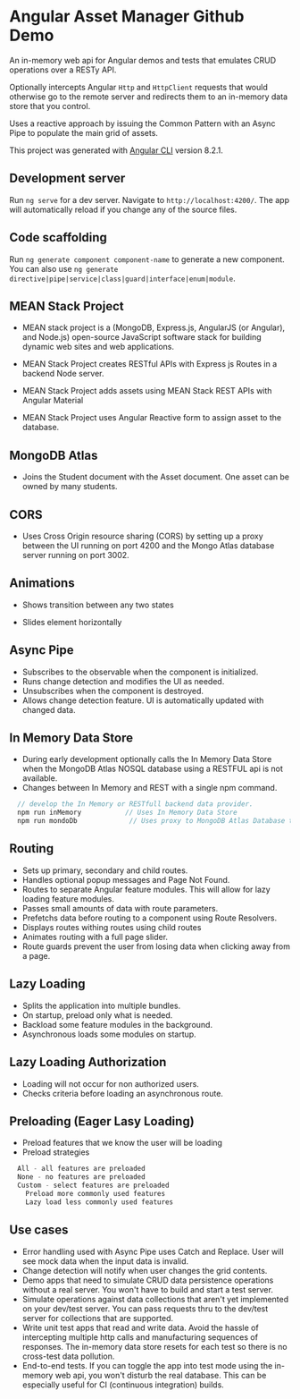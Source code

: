 # Angular Asset Manager Github Demo

An in-memory web api for Angular demos and tests that emulates CRUD operations over a RESTy API.

Optionally intercepts Angular `Http` and `HttpClient` requests that would otherwise go to the remote server and redirects them to an in-memory data store that you control.

Uses a reactive approach by issuing the Common Pattern with an Async Pipe to populate the main grid of assets.

This project was generated with [Angular CLI](https://github.com/angular/angular-cli) version 8.2.1.

## Development server

Run `ng serve` for a dev server. Navigate to `http://localhost:4200/`. The app will automatically reload if you change any of the source files.

## Code scaffolding

Run `ng generate component component-name` to generate a new component. You can also use `ng generate directive|pipe|service|class|guard|interface|enum|module`.

## MEAN Stack Project

* MEAN stack project is a (MongoDB, Express.js, AngularJS (or Angular), and Node.js) open-source JavaScript software stack for building dynamic web sites and web applications.  

* MEAN Stack Project creates RESTful APIs with Express js Routes in a backend Node server.

* MEAN Stack Project adds assets using MEAN Stack REST APIs with Angular Material

* MEAN Stack Project uses Angular Reactive form to assign asset to the database.

## MongoDB Atlas

* Joins the Student document with the Asset document.  One asset can be owned by many students.

## CORS

* Uses Cross Origin resource sharing (CORS) by setting up a proxy between the UI running on port 4200 and the Mongo Atlas database server running on port 3002.

## Animations

* Shows transition between any two states

* Slides element horizontally

## Async Pipe

* Subscribes to the observable when the component is initialized.
* Runs change detection and modifies the UI as needed.
* Unsubscribes when the component is destroyed.
* Allows change detection feature.  UI is automatically updated with changed data.

## In Memory Data Store

* During early development optionally calls the In Memory Data Store when the MongoDB Atlas NOSQL database using a RESTFUL api is not available.
* Changes between In Memory and REST with a single npm command.

```ts
  // develop the In Memory or RESTfull backend data provider.
  npm run inMemory           // Uses In Memory Data Store
  npm run mondoDb             // Uses proxy to MongoDB Atlas Database to resolve CORS requirement
```

## Routing

* Sets up primary, secondary and child routes.
* Handles optional popup messages and Page Not Found.
* Routes to separate Angular feature modules.  This will allow for lazy loading feature modules.
* Passes small amounts of data with route parameters.
* Prefetchs data before routing to a component using Route Resolvers.
* Displays routes withing routes using child routes
* Animates routing with a full page slider.
* Route guards prevent the user from losing data when clicking away from a page.

## Lazy Loading

* Splits the application into multiple bundles.
* On startup, preload only what is needed.
* Backload some feature modules in the background.
* Asynchronous loads some modules on startup.

## Lazy Loading Authorization

* Loading will not occur for non authorized users.
* Checks criteria before loading an asynchronous route.

## Preloading (Eager Lasy Loading)

* Preload features that we know the user will be loading
* Preload strategies

```ts
  All - all features are preloaded
  None - no features are preloaded
  Custom - select features are preloaded
    Preload more commonly used features
    Lazy load less commonly used features
```

## Use cases

* Error handling used with Async Pipe uses Catch and Replace. User will see mock data when the input data is invalid.
* Change detection will notify when user changes the grid contents.
* Demo apps that need to simulate CRUD data persistence operations without a real server.
You won't have to build and start a test server.
* Simulate operations against data collections that aren't yet implemented on your dev/test server.
You can pass requests thru to the dev/test server for collections that are supported.
* Write unit test apps that read and write data.
Avoid the hassle of intercepting multiple http calls and manufacturing sequences of responses.
The in-memory data store resets for each test so there is no cross-test data pollution.
* End-to-end tests. If you can toggle the app into test mode
using the in-memory web api, you won't disturb the real database.
This can be especially useful for CI (continuous integration) builds.

